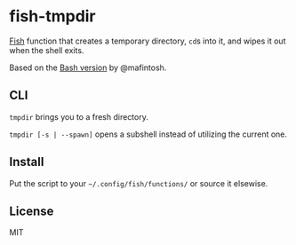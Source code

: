 # fish-tmpdir

[Fish](http://fishshell.com/) function that creates a temporary directory, `cd`s into it, and wipes it out when the shell exits.

Based on the [Bash version](https://github.com/mafintosh/tmpdir-tab) by @mafintosh.

## CLI

`tmpdir` brings you to a fresh directory.

`tmpdir [-s | --spawn]` opens a subshell instead of utilizing the current one.

## Install

Put the script to your `~/.config/fish/functions/` or source it elsewise.

## License

MIT
